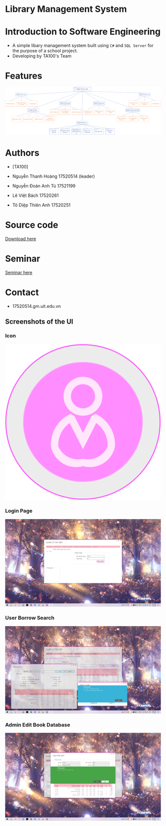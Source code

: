 # Library Management System
# Introduction to Software Engineering
* A simple libary management system built using `C#` and `SQL Server` for the purpose of a school project. 
* Developing by TA100's Team

# Features

![Features](./screens/FDD.png?raw=true)

# Authors

- [TA100]

- Nguyễn Thanh Hoàng	17520514 (leader)
- Nguyễn Đoàn Anh Tú	17521199 
- Lê Việt Bách			17520261
- Tô Diệp Thiên Anh		17520251

# Source code
[Download here](./ARCHIVE/QLTV.rar?raw=true)

# Seminar
[Seminar here](./WIP/Seminar.pptx?raw=true)

# Contact
- 17520514.gm.uit.edu.vn

## Screenshots of the UI

### Icon
![Icon Image](./screens/Icon.png?raw=true)
### Login Page
![Login Screenshot](./screens/login.png?raw=true)
### User Borrow Search
![User Book Borrow Screenshot](./screens/user_borrow_book.png?raw=true)
### Admin Edit Book Database
![Admin Edit Book Database](./screens/admin_edit_book_DB.png?raw=true)
